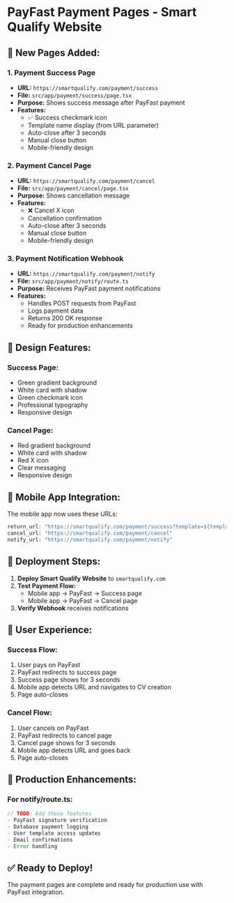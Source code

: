 # PayFast Payment Pages - Smart Qualify Website

## 📁 **New Pages Added:**

### **1. Payment Success Page**

- **URL:** `https://smartqualify.com/payment/success`
- **File:** `src/app/payment/success/page.tsx`
- **Purpose:** Shows success message after PayFast payment
- **Features:**
  - ✅ Success checkmark icon
  - Template name display (from URL parameter)
  - Auto-close after 3 seconds
  - Manual close button
  - Mobile-friendly design

### **2. Payment Cancel Page**

- **URL:** `https://smartqualify.com/payment/cancel`
- **File:** `src/app/payment/cancel/page.tsx`
- **Purpose:** Shows cancellation message
- **Features:**
  - ❌ Cancel X icon
  - Cancellation confirmation
  - Auto-close after 3 seconds
  - Manual close button
  - Mobile-friendly design

### **3. Payment Notification Webhook**

- **URL:** `https://smartqualify.com/payment/notify`
- **File:** `src/app/payment/notify/route.ts`
- **Purpose:** Receives PayFast payment notifications
- **Features:**
  - Handles POST requests from PayFast
  - Logs payment data
  - Returns 200 OK response
  - Ready for production enhancements

## 🎨 **Design Features:**

### **Success Page:**

- Green gradient background
- White card with shadow
- Green checkmark icon
- Professional typography
- Responsive design

### **Cancel Page:**

- Red gradient background
- White card with shadow
- Red X icon
- Clear messaging
- Responsive design

## 🔄 **Mobile App Integration:**

The mobile app now uses these URLs:

```dart
return_url: "https://smartqualify.com/payment/success?template=${templateId}"
cancel_url: "https://smartqualify.com/payment/cancel"
notify_url: "https://smartqualify.com/payment/notify"
```

## 🚀 **Deployment Steps:**

1. **Deploy Smart Qualify Website** to `smartqualify.com`
2. **Test Payment Flow:**
   - Mobile app → PayFast → Success page
   - Mobile app → PayFast → Cancel page
3. **Verify Webhook** receives notifications

## 📱 **User Experience:**

### **Success Flow:**

1. User pays on PayFast
2. PayFast redirects to success page
3. Success page shows for 3 seconds
4. Mobile app detects URL and navigates to CV creation
5. Page auto-closes

### **Cancel Flow:**

1. User cancels on PayFast
2. PayFast redirects to cancel page
3. Cancel page shows for 3 seconds
4. Mobile app detects URL and goes back
5. Page auto-closes

## 🔧 **Production Enhancements:**

### **For notify/route.ts:**

```typescript
// TODO: Add these features
- PayFast signature verification
- Database payment logging
- User template access updates
- Email confirmations
- Error handling
```

## ✅ **Ready to Deploy!**

The payment pages are complete and ready for production use with PayFast integration.
